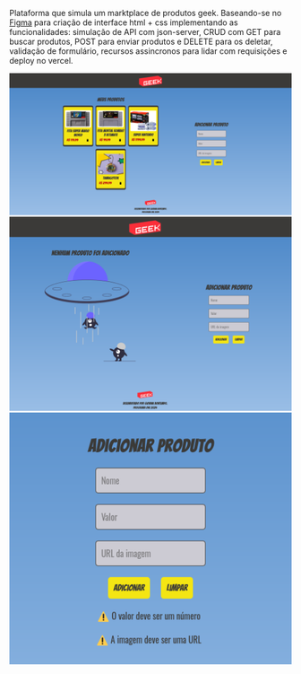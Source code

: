 Plataforma que simula um marktplace de produtos geek. Baseando-se no [Figma](https://www.figma.com/design/1zm3NNIw4KcI0RQtR6UmqK/New-AluraGeek---PT?m=dev&node-id=0%3A1&t=9Pti6sRAjTxgCBd7-1) para criação de interface html + css implementando as funcionalidades: simulação de API com json-server, CRUD com GET para buscar produtos, POST para enviar produtos e DELETE para os deletar, validação de formulário, recursos assincronos para lidar com requisições e deploy no vercel.

![](https://raw.githubusercontent.com/gio-bon/ONE-alurageek/main/imagens/Screenshot%202024-05-20%20at%2013-06-26%20AluraGeek.png)
![](https://raw.githubusercontent.com/gio-bon/ONE-alurageek/main/imagens/Screenshot%202024-05-20%20at%2013-08-16%20AluraGeek.png)
![](https://raw.githubusercontent.com/gio-bon/ONE-alurageek/main/imagens/Screenshot%202024-05-20%20at%2013-06-57%20AluraGeek.png)

